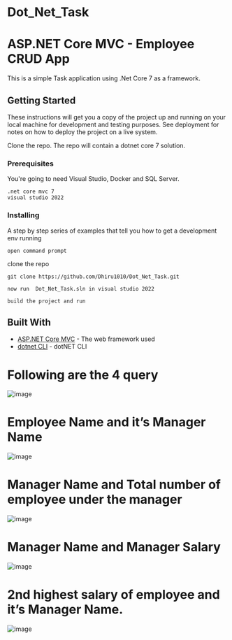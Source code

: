 # Dot_Net_Task

# ASP.NET Core MVC - Employee CRUD App

This is a simple Task application using .Net Core 7 as a framework.

## Getting Started

These instructions will get you a copy of the project up and running on your local machine for development and testing purposes. See deployment for notes on how to deploy the project on a live system.

Clone the repo. The repo will contain a dotnet core 7 solution.

### Prerequisites

You're going to need Visual Studio, Docker and SQL Server.

```
.net core mvc 7
visual studio 2022
```

### Installing

A step by step series of examples that tell you how to get a development env running

```
open command prompt 
```
clone the repo
```
git clone https://github.com/Dhiru1010/Dot_Net_Task.git
```

```
now run  Dot_Net_Task.sln in visual studio 2022
```

```
build the project and run
```

## Built With

* [ASP.NET Core MVC](https://learn.microsoft.com/en-us/aspnet/core/mvc/overview?view=aspnetcore-7.0) - The web framework used
* [dotnet CLI](https://docs.microsoft.com/en-us/nuget/quickstart/install-and-use-a-package-using-the-dotnet-cli) - dotNET CLI

# Following are the 4 query
![image](https://github.com/Dhiru1010/Dot_Net_Task/assets/70252318/5e9569b8-92d1-4ee7-9ff0-484b0de3a0ff)

# Employee Name and it’s Manager Name
![image](https://github.com/Dhiru1010/Dot_Net_Task/assets/70252318/c55cd43b-c7ff-4a4e-a2fc-4711a1ad1f7d)

# Manager Name and Total number of employee under the manager
![image](https://github.com/Dhiru1010/Dot_Net_Task/assets/70252318/b56a81ac-b88d-4b41-9a54-c9fcf61ebec4)

# Manager Name and Manager Salary
![image](https://github.com/Dhiru1010/Dot_Net_Task/assets/70252318/c75b2929-ab3a-428d-9ae8-8e5d60b77c53)

# 2nd highest salary of employee and it’s Manager Name.
![image](https://github.com/Dhiru1010/Dot_Net_Task/assets/70252318/8bad0c1f-3f88-4058-9755-3ee228f6dd2a)



